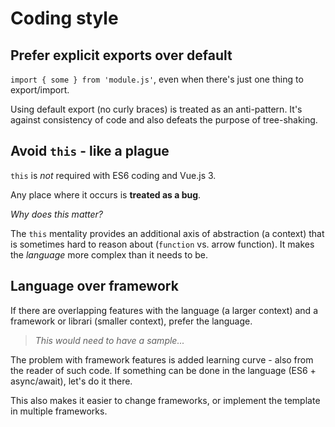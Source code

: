 # Coding style

## Prefer explicit exports over default

`import { some } from 'module.js'`, even when there's just one thing to export/import. 

Using default export (no curly braces) is treated as an anti-pattern. It's against consistency of code and also defeats the purpose of tree-shaking.


## Avoid `this` - like a plague

`this` is *not* required with ES6 coding and Vue.js 3.

Any place where it occurs is **treated as a bug**.

*Why does this matter?*

The `this` mentality provides an additional axis of abstraction (a context) that is sometimes hard to reason about (`function` vs. arrow function). It makes the *language* more complex than it needs to be.

## Language over framework

If there are overlapping features with the language (a larger context) and a framework or librari (smaller context), prefer the language.

>*This would need to have a sample...*

The problem with framework features is added learning curve - also from the reader of such code. If something can be done in the language (ES6 + async/await), let's do it there.

This also makes it easier to change frameworks, or implement the template in multiple frameworks.

